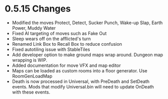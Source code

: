 # 0.5.15 Changes #

* Modified the moves Protect, Detect, Sucker Punch, Wake-up Slap, Earth Power, Muddy Water
* Fixed AI targeting of moves such as Fake Out
* Sleep wears off on the afflicted's turn
* Renamed Link Box to Recall Box to reduce confusion
* Fixed autotiling issue with StableTiles
* Add developer option to make ground maps wrap around.  Dungeon map wrapping is WIP.
* Added documentation for move VFX and map editor
* Maps can be loaded as custom rooms into a floor generator.  Use RoomGenLoadMap
* Death is now processed in Universal, with PreDeath and SetDeath events.  Mods that modify Universal.bin will need to update OnDeath with these events.
